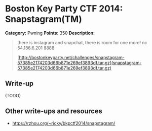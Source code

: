 # Boston Key Party CTF 2014: Snapstagram(TM)

**Category:** Pwning
**Points:** 350
**Description:**

> there is instagram and snapchat, there is room for one more! nc 54.186.6.201 8888
>
> [http://bostonkeyparty.net/challenges/snapstagram-57385e2174203d66b871e269ef3893df.tar.gz](snapstagram-57385e2174203d66b871e269ef3893df.tar.gz)

## Write-up

(TODO)

## Other write-ups and resources

* <https://rzhou.org/~ricky/bkpctf2014/snapstagram/>
